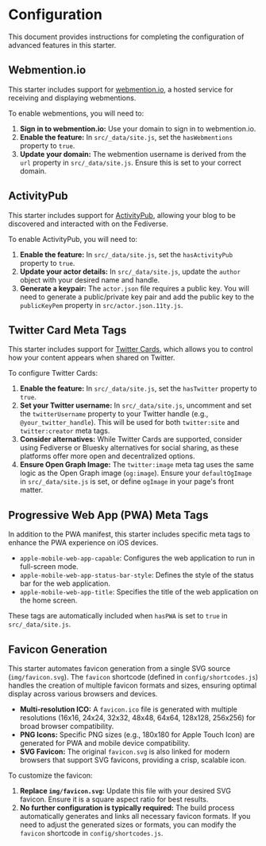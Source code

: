 # Configuration

This document provides instructions for completing the configuration of advanced features in this starter.

## Webmention.io

This starter includes support for [webmention.io](https://webmention.io), a hosted service for receiving and displaying webmentions.

To enable webmentions, you will need to:

1.  **Sign in to webmention.io:** Use your domain to sign in to webmention.io.
2.  **Enable the feature:** In `src/_data/site.js`, set the `hasWebmentions` property to `true`.
3.  **Update your domain:** The webmention username is derived from the `url` property in `src/_data/site.js`. Ensure this is set to your correct domain.

## ActivityPub

This starter includes support for [ActivityPub](https://www.w3.org/TR/activitypub/), allowing your blog to be discovered and interacted with on the Fediverse.

To enable ActivityPub, you will need to:

1.  **Enable the feature:** In `src/_data/site.js`, set the `hasActivityPub` property to `true`.
2.  **Update your actor details:** In `src/_data/site.js`, update the `author` object with your desired name and handle.
3.  **Generate a keypair:** The `actor.json` file requires a public key. You will need to generate a public/private key pair and add the public key to the `publicKeyPem` property in `src/actor.json.11ty.js`.

## Twitter Card Meta Tags

This starter includes support for [Twitter Cards](https://developer.twitter.com/en/docs/twitter-for-websites/cards/overview), which allows you to control how your content appears when shared on Twitter.

To configure Twitter Cards:

1.  **Enable the feature:** In `src/_data/site.js`, set the `hasTwitter` property to `true`.
2.  **Set your Twitter username:** In `src/_data/site.js`, uncomment and set the `twitterUsername` property to your Twitter handle (e.g., `@your_twitter_handle`). This will be used for both `twitter:site` and `twitter:creator` meta tags.
3.  **Consider alternatives:** While Twitter Cards are supported, consider using Fediverse or Bluesky alternatives for social sharing, as these platforms offer more open and decentralized options.
4.  **Ensure Open Graph Image:** The `twitter:image` meta tag uses the same logic as the Open Graph image (`og:image`). Ensure your `defaultOgImage` in `src/_data/site.js` is set, or define `ogImage` in your page's front matter.

## Progressive Web App (PWA) Meta Tags

In addition to the PWA manifest, this starter includes specific meta tags to enhance the PWA experience on iOS devices.

- `apple-mobile-web-app-capable`: Configures the web application to run in full-screen mode.
- `apple-mobile-web-app-status-bar-style`: Defines the style of the status bar for the web application.
- `apple-mobile-web-app-title`: Specifies the title of the web application on the home screen.

These tags are automatically included when `hasPWA` is set to `true` in `src/_data/site.js`.

## Favicon Generation

This starter automates favicon generation from a single SVG source (`img/favicon.svg`). The `favicon` shortcode (defined in `config/shortcodes.js`) handles the creation of multiple favicon formats and sizes, ensuring optimal display across various browsers and devices.

- **Multi-resolution ICO:** A `favicon.ico` file is generated with multiple resolutions (16x16, 24x24, 32x32, 48x48, 64x64, 128x128, 256x256) for broad browser compatibility.
- **PNG Icons:** Specific PNG sizes (e.g., 180x180 for Apple Touch Icon) are generated for PWA and mobile device compatibility.
- **SVG Favicon:** The original `favicon.svg` is also linked for modern browsers that support SVG favicons, providing a crisp, scalable icon.

To customize the favicon:

1.  **Replace `img/favicon.svg`:** Update this file with your desired SVG favicon. Ensure it is a square aspect ratio for best results.
2.  **No further configuration is typically required:** The build process automatically generates and links all necessary favicon formats. If you need to adjust the generated sizes or formats, you can modify the `favicon` shortcode in `config/shortcodes.js`.
